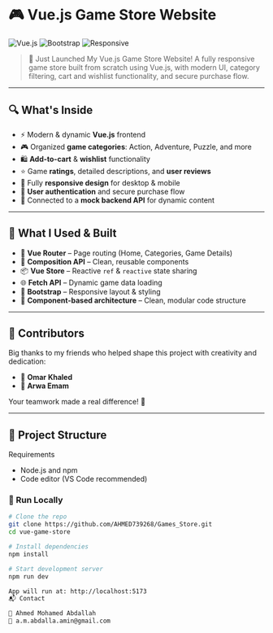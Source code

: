 # 🎮 Vue.js Game Store Website

![Vue.js](https://img.shields.io/badge/Vue.js-35495E?style=for-the-badge&logo=vue.js&logoColor=4FC08D)
![Bootstrap](https://img.shields.io/badge/Bootstrap-7952B3?style=for-the-badge&logo=bootstrap&logoColor=white)
![Responsive](https://img.shields.io/badge/Responsive-Design-success?style=for-the-badge)


> 🚀 Just Launched My Vue.js Game Store Website! A fully responsive game store built from scratch using Vue.js, with modern UI, category filtering, cart and wishlist functionality, and secure purchase flow.

---

## 🔍 What's Inside

- ⚡ Modern & dynamic **Vue.js** frontend
- 🎮 Organized **game categories**: Action, Adventure, Puzzle, and more
- 🛍️ **Add-to-cart** & **wishlist** functionality
- ⭐ Game **ratings**, detailed descriptions, and **user reviews**
- 📱 Fully **responsive design** for desktop & mobile
- 🔐 **User authentication** and secure purchase flow
- 🔄 Connected to a **mock backend API** for dynamic content

---

## 🧠 What I Used & Built

- 🧭 **Vue Router** – Page routing (Home, Categories, Game Details)
- 🧪 **Composition API** – Clean, reusable components
- 📦 **Vue Store** – Reactive `ref` & `reactive` state sharing 
- 🌐 **Fetch API** – Dynamic game data loading
- 🎨 **Bootstrap** – Responsive layout & styling
- 🧼 **Component-based architecture** – Clean, modular code structure

---

## 🤝 Contributors

Big thanks to my friends who helped shape this project with creativity and dedication:

- 👏 **Omar Khaled**
- 👏 **Arwa Emam**

Your teamwork made a real difference! 🙌

---


## 📁 Project Structure
Requirements

- Node.js and npm
- Code editor (VS Code recommended)

### 🚀 Run Locally

```bash
# Clone the repo
git clone https://github.com/AHMED739268/Games_Store.git
cd vue-game-store

# Install dependencies
npm install

# Start development server
npm run dev

App will run at: http://localhost:5173
📬 Contact

👤 Ahmed Mohamed Abdallah
📧 a.m.abdalla.amin@gmail.com
